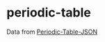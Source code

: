 # periodic-table

Data from [Periodic-Table-JSON](https://github.com/Bowserinator/Periodic-Table-JSON)
